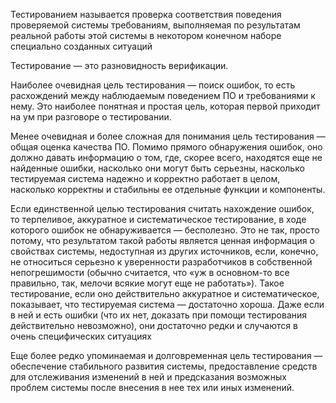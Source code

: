 Тестированием называется проверка соответствия поведения проверяемой системы требованиям, выполняемая по результатам реальной работы этой системы в некотором конечном наборе специально созданных ситуаций

Тестирование — это разновидность верификации.

Наиболее очевидная цель тестирования — поиск ошибок, то есть расхождений между наблюдаемым поведением ПО и требованиями к нему.
Это наиболее понятная и простая цель, которая первой приходит на ум при разговоре о тестировании.

Менее очевидная и более сложная для понимания цель тестирования — общая оценка качества ПО. Помимо прямого обнаружения ошибок, оно должно давать информацию о том, где, скорее всего, находятся еще не найденные ошибки, насколько они могут быть серьезны, насколько тестируемая система надежно и корректно работает в целом, насколько корректны и стабильны ее отдельные функции и компоненты.

Если единственной целью тестирования считать нахождение ошибок, то терпеливое, аккуратное и систематическое тестирование, в ходе которого ошибок не обнаруживается — бесполезно. Это не так, просто потому, что результатом такой работы является ценная информация о свойствах системы, недоступная из других источников, если, конечно, не относиться серьезно к уверенности разработчиков в собственной непогрешимости (обычно считается, что «уж в основном-то все правильно, так, мелочи всякие могут еще не работать»). Такое тестирование, если оно действительно аккуратное и систематическое, показывает, что тестируемая система — достаточно хороша. Даже если в ней и есть ошибки (что их нет, доказать при помощи тестирования действительно невозможно), они достаточно редки и случаются в очень специфических ситуациях

Еще более редко упоминаемая и долговременная цель тестирования — обеспечение стабильного развития системы, предоставление средств для отслеживания изменений в ней и предсказания возможных проблем системы после внесения в нее тех или иных изменений.
